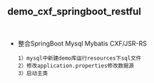 ##  demo_cxf_springboot_restful
 
*   整合SpringBoot Mysql Mybatis CXF/JSR-RS

        1）mysql中新建demo库运行resources下sql文件
        2）修改application.properties修改数据源
        3）启动主类
